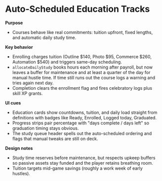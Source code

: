 # Auto-Scheduled Education Tracks

**Purpose**
- Courses behave like real commitments: tuition upfront, fixed lengths, and automatic daily study time.

**Key behavior**
- Enrolling charges tuition (Outline $140, Photo $95, Commerce $260, Automation $540) and triggers same-day scheduling.
- `allocateDailyStudy` books hours each morning after payroll, but now leaves a buffer for maintenance and at least a quarter of the day for manual hustle time. If time still runs out the course logs a warning and tries again next day.
- Completion clears the enrollment flag and fires celebratory logs plus skill XP grants.

**UI cues**
- Education cards show countdowns, tuition, and daily load straight from definitions with badges like Ready, Enrolled, Logged today, Graduated.
- Progress strips pair percentage with "days complete / days left" so graduation timing stays obvious.
- The study queue header spells out the auto-scheduled ordering and flags that manual tweaks are still on deck.

**Design notes**
- Study time reserves before maintenance, but respects upkeep buffers so passive assets stay funded and the player retains breathing room.
- Tuition targets mid-game savings (roughly a work week of early hustles).
